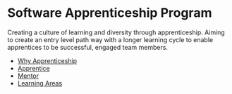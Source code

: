 # Software Apprenticeship Program
 Creating a culture of learning and diversity through apprenticeship. Aiming to create an entry level path way with a longer learning cycle to enable apprentices to be successful, engaged team members. 

* [Why Apprenticeship](why-apprenticeship.md)
* [Apprentice](apprenticeship/software-apprenticeship.md)
* [Mentor](mentorship/software-mentorship.md)
* [Learning Areas](learning-areas/learning-areas.md)